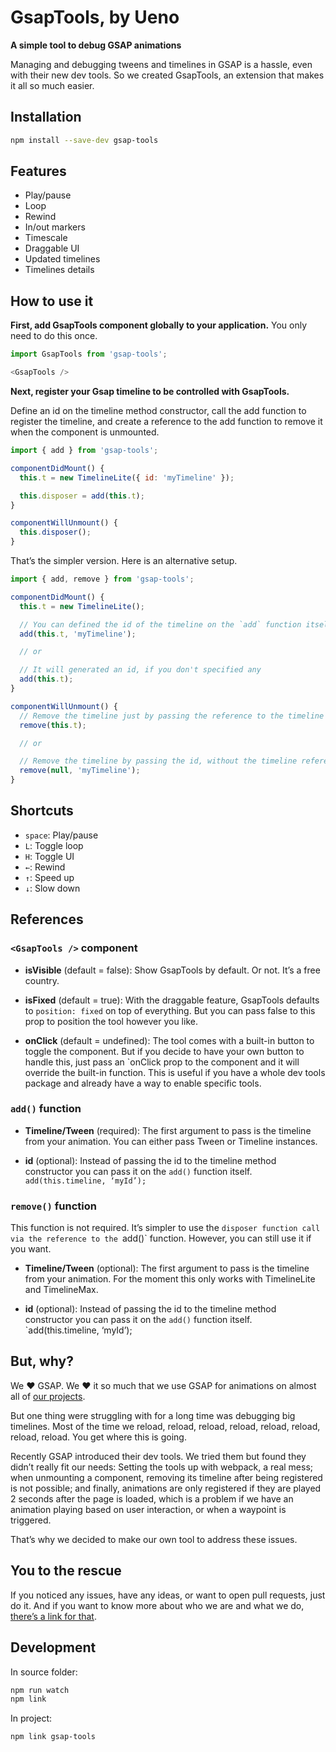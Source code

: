 # GsapTools, by Ueno

**A simple tool to debug GSAP animations**

Managing and debugging tweens and timelines in GSAP is a hassle, even with their new dev tools. So we created GsapTools, an extension that makes it all so much easier.

## Installation
```bash
npm install --save-dev gsap-tools
```

## Features

- Play/pause
- Loop
- Rewind
- In/out markers
- Timescale
- Draggable UI
- Updated timelines
- Timelines details

## How to use it

**First, add GsapTools component globally to your application.** You only need to do this once.

```js
import GsapTools from 'gsap-tools';

<GsapTools />
```

**Next, register your Gsap timeline to be controlled with GsapTools.**

Define an id on the timeline method constructor, call the add function to register the timeline,
and create a reference to the add function to remove it when the component is unmounted.

```js
import { add } from 'gsap-tools';

componentDidMount() {
  this.t = new TimelineLite({ id: 'myTimeline' });

  this.disposer = add(this.t);
}

componentWillUnmount() {
  this.disposer();
}
```

That’s the simpler version. Here is an alternative setup.

```js
import { add, remove } from 'gsap-tools';

componentDidMount() {
  this.t = new TimelineLite();

  // You can defined the id of the timeline on the `add` function itself
  add(this.t, 'myTimeline');

  // or

  // It will generated an id, if you don't specified any
  add(this.t);
}

componentWillUnmount() {
  // Remove the timeline just by passing the reference to the timeline
  remove(this.t);

  // or

  // Remove the timeline by passing the id, without the timeline reference
  remove(null, 'myTimeline');
}
```

## Shortcuts

- `space`: Play/pause
- `L`: Toggle loop
- `H`: Toggle UI
- `←`: Rewind
- `↑`: Speed up
- `↓`: Slow down

## References

### `<GsapTools />` component

- **isVisible** (default = false): Show GsapTools by default. Or not. It’s a free country.

- **isFixed** (default = true): With the draggable feature, GsapTools defaults to `position: fixed`
on top of everything. But you can pass false to this prop to position the tool however you like.

- **onClick** (default = undefined): The tool comes with a built-in button to toggle the component.
But if you decide to have your own button to handle this, just pass an `onClick prop to the component
and it will override the built-in function. This is useful if you have a whole dev tools package
and already have a way to enable specific tools.

### `add()` function

- **Timeline/Tween** (required): The first argument to pass is the timeline from your animation.
You can either pass Tween or Timeline instances.

- **id** (optional): Instead of passing the id to the timeline method constructor you can
pass it on the `add()` function itself. `add(this.timeline, ‘myId’);`

### `remove()` function

This function is not required. It’s simpler to use the `disposer function call
via the reference to the `add()` function. However, you can still use it if you want.

- **Timeline/Tween** (optional): The first argument to pass is the timeline from your animation.
For the moment this only works with TimelineLite and TimelineMax.

- **id** (optional): Instead of passing the id to the timeline method constructor you can pass
it on the `add()` function itself. `add(this.timeline, ‘myId’);

## But, why?

We ❤️ GSAP. We ❤️ it so much that we use GSAP for animations on almost all of <a href="http://ueno.co/work/">our projects</a>.

But one thing were struggling with for a long time was debugging big timelines. Most of the time we reload,
reload, reload, reload, reload, reload, reload, reload. You get where this is going.

Recently GSAP introduced their dev tools. We tried them but found they didn’t really fit our needs: Setting
the tools up with webpack, a real mess; when unmounting a component, removing its timeline after being
registered is not possible; and finally, animations are only registered if they are played 2 seconds after
the page is loaded, which is a problem if we have an animation playing based on user interaction, or
when a waypoint is triggered.

That’s why we decided to make our own tool to address these issues.

## You to the rescue

If you noticed any issues, have any ideas, or want to open pull requests, just do it.
And if you want to know more about who we are and what we do, <a href="http://ueno.co/">there’s a link for that</a>.

## Development

In source folder:

```bash
npm run watch
npm link
```

In project:

```bash
npm link gsap-tools
```
